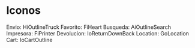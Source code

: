 # Iconos

Envio: HiOutlineTruck
Favorito: FiHeart
Busqueda: AiOutlineSearch
Impresora: FiPrinter
Devolucion: IoReturnDownBack
Location: GoLocation
Cart: IoCartOutline

